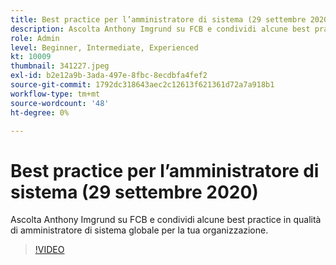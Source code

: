 ```yaml
---
title: Best practice per l’amministratore di sistema (29 settembre 2020)
description: Ascolta Anthony Imgrund su FCB e condividi alcune best practice in qualità di amministratore di sistema globale per la tua organizzazione.
role: Admin
level: Beginner, Intermediate, Experienced
kt: 10009
thumbnail: 341227.jpeg
exl-id: b2e12a9b-3ada-497e-8fbc-8ecdbfa4fef2
source-git-commit: 1792dc318643aec2c12613f621361d72a7a918b1
workflow-type: tm+mt
source-wordcount: '48'
ht-degree: 0%

---
```


# Best practice per l’amministratore di sistema (29 settembre 2020)

Ascolta Anthony Imgrund su FCB e condividi alcune best practice in qualità di amministratore di sistema globale per la tua organizzazione.

>[!VIDEO](https://video.tv.adobe.com/v/341227/?quality=12&learn=on)
